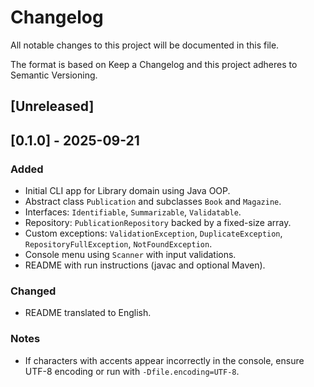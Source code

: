 # Changelog

All notable changes to this project will be documented in this file.

The format is based on Keep a Changelog and this project adheres to Semantic Versioning.

## [Unreleased]

## [0.1.0] - 2025-09-21
### Added
- Initial CLI app for Library domain using Java OOP.
- Abstract class `Publication` and subclasses `Book` and `Magazine`.
- Interfaces: `Identifiable`, `Summarizable`, `Validatable`.
- Repository: `PublicationRepository` backed by a fixed-size array.
- Custom exceptions: `ValidationException`, `DuplicateException`, `RepositoryFullException`, `NotFoundException`.
- Console menu using `Scanner` with input validations.
- README with run instructions (javac and optional Maven).

### Changed
- README translated to English.

### Notes
- If characters with accents appear incorrectly in the console, ensure UTF-8 encoding or run with `-Dfile.encoding=UTF-8`.

